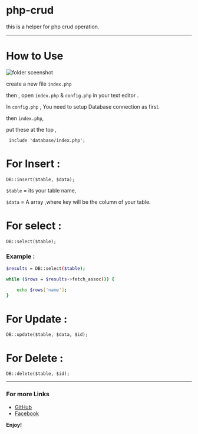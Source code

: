 # php-crud
this is a helper for php crud operation.

<hr>

# How to Use

<img src="https://imgbbb.com/images/2019/04/14/Screenshot-56.png" alt="folder sceenshot" />

create a new file `index.php` 

then , open `index.php` & `config.php` in your text editor .

In `config.php` , You need to setup Database connection as first.

then `index.php`,

put these at the top ,

``` include 'database/index.php';```

# For Insert :

`DB::insert($table, $data);`

`$table` = its your table name,

`$data` = A array ,where key will be the column of your table.

# For select :

`DB::select($table);`

### Example :

```bash
$results = DB::select($table);

while ($rows = $results->fetch_assoc()) {

	echo $rows['name'];
}
```


# For Update : 

`DB::update($table, $data, $id);`

# For Delete : 

`DB::delete($table, $id);`

---

### For more Links

- [GitHub](https://github.com/IANirab/)
- [Facebook](https://web.facebook.com/istiaq.nirab.1)

**Enjoy!**
